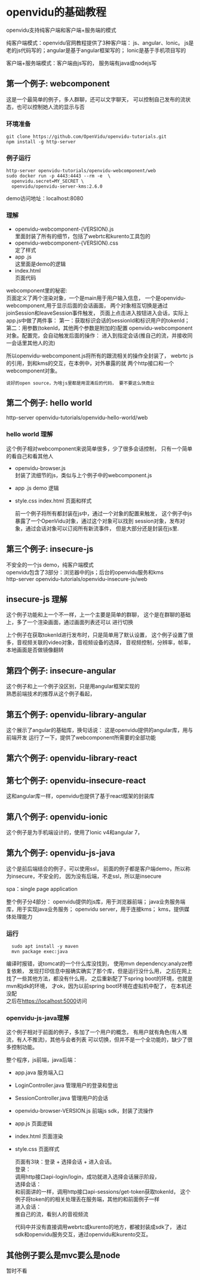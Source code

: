 # openvidu的基础教程

openvidu支持纯客户端和客户端+服务端的模式

纯客户端模式：openvidu官网教程提供了3种客户端：
js、angular、lonic。
js是老的js代码写的；angular是基于angular框架写的；
lonic是基于手机项目写的

客户端+服务端模式：客户端由js写的，
服务端有java或nodejs写

## 第一个例子: webcomponent

这是一个最简单的例子，多人群聊，还可以文字聊天，
可以控制自己发布的流状态，也可以控制她人流的显示与否

### 环境准备

```shell
git clone https://github.com/OpenVidu/openvidu-tutorials.git
npm install -g http-server
```

### 例子运行

```shell
http-server openvidu-tutorials/openvidu-webcomponent/web
sudo docker run -p 4443:4443 --rm -e  \
  openvidu.secret=MY_SECRET \
  openvidu/openvidu-server-kms:2.6.0
```

demo访问地址：localhost:8080

### 理解

* openvidu-webcomponent-{VERSION}.js  
  里面封装了所有的细节，包括了webrtc和kurento工具包的
* openvidu-webcomponent-{VERSION}.css  
  定了样式
* app .js  
  这里面是demo的逻辑
* index.html  
  页面代码

webcomponent里的秘密:  
    页面定义了两个渲染对象，一个是main用于用户输入信息，
一个是openvidu-webcomponent,用于显示后面的会话画面，
两个对象相互切换是通过joinSession和leaveSession事件触发，
页面上点击进入按钮进入会话，实际上app.js中做了两件事：
第一：获取标识会话的sessionId和标识用户的tokenId；
第二：用参数(tokenId，其他两个参数是附加的)配置
openvidu-webcomponent对象。配置完，会自动触发后面的操作：
进入到指定会话(推自己的流，并接收同一会话里其他人的流)

所以openvidu-webcomponent.js将所有的跟流相关的操作全封装了，
webrtc js的引用，到和kms的交互，在本例中，对外暴露的就
两个http接口和一个webcomponent对象。

`说好的open source，为啥js里都是用混淆后的代码，
要不要这么快商业`

## 第二个例子: hello world

http-server openvidu-tutorials/openvidu-hello-world/web

### hello world 理解

  这个例子相对webcomponent来说简单很多，少了很多会话控制，
只有一个简单的看自己和看其他人

* openvidu-browser.js  
  封装了流细节的js，类似与上个例子中的webcomponent.js
* app .js
  demo 逻辑
* style.css index.html
  页面和样式

    前一个例子将所有都封装在js中，通过一个对象的配置来触发，
这个例子中js暴露了一个OpenVidu对象，通过这个对象可以找到
session对象，发布对象，通过会话对象可以订阅所有新流事件，
但是大部分还是封装在js里.

## 第三个例子: insecure-js

  不安全的一个js demo，纯客户端模式  
  openvidu包含了3部分：浏览器中的js；后台的openvidu服务和kms  
  http-server openvidu-tutorials/openvidu-insecure-js/web

## insecure-js 理解

  这个例子功能和上一个不一样，上一个主要是简单的群聊，
这个是在群聊的基础上，多了一个渲染画面，通过画面列表还可以
进行切换

  上个例子在获取tokenId进行发布时，只是简单用了默认设置，
这个例子设置了很多，音视频关联的video对象，音视频设备的选择，
音视频控制，分辨率，帧率，本地画面是否做镜像翻转

## 第四个例子: insecure-angular

  这个例子和上一个例子没区别，只是用angular框架实现的  
熟悉前端技术的推荐从这个例子看起，

## 第五个例子: openvidu-library-angular

  这个展示了angular的基础库，换句话说：
  这是openvidu提供的angular库，用与前端开发
  运行了一下，提供了webcomponent所需要的全部功能

## 第六个例子: openvidu-library-react

## 第七个例子: openvidu-insecure-react

  这和angular库一样，openvidu也提供了基于react框架的封装库

## 第八个例子: openvidu-ionic

  这个例子是为手机端设计的，使用了lonic v4和angular 7，

## 第九个例子: openvidu-js-java

  这个是前后端结合的例子，可以使用ssl，
前面的例子都是客户端demo，所以称为insecure，不安全的，
因为没有后端，不走ssl，所以是insecure

spa：single page application

整个例子分4部分：
openvidu提供的js库，用于浏览器前端；
java业务服务端库，用于实现java业务服务；
openvidu server，用于连接kms；
kms，提供媒体处理能力

### 运行

```shell
  sudo apt install -y maven
  mvn package exec:java
```

  编译时报错，说tomcat的一个什么库没找到，
  使用mvn dependency:analyze修复依赖，
  发现打印信息中报确实确实了那个库，但是运行没什么用，
  之后在网上找了一些其他方法，都没有什么用，
  之后重新配了下spring boot的环境，也就是mvn和jdk的环境，
  才ok，因为以前spring boot环境在虚拟机中配了，
  在本机还没配  
  之后在<https://localhost:5000>访问

### openvidu-js-java理解

  这个例子相对于前面的例子，多加了一个用户的概念，
有用户就有角色(有人推流，有人不推流)，其他与会者列表
可以切换，但并不是一个全功能的，缺少了很多控制功能。

  整个程序，js前端，java后端：

* app.java 服务端入口
* LoginController.java 管理用户的登录和登出
* SessionController.java 管理用户的会话
* openvidu-browser-VERSION.js 前端js sdk，封装了流操作
* app.js 页面逻辑
* index.html 页面渲染
* style.css 页面样式

  页面有3块：登录 + 选择会话 + 进入会话。  
  登录：  
调用http接口api-login/login，成功就进入选择会话展示阶段，  
  选择会话：  
和前面讲的一样，调用http接口api-sessions/get-token获取tokenId，
这个例子将token的的相关处理丢在服务端，其他的和前面例子一样  
  进入会话：  
推自己的流，看别人的音视频流  

  代码中并没有直接调用webrtc或kurento的地方，都被封装成sdk了，
通过sdk和openvidu服务交互，通过openvidu和kurento交互。

## 其他例子要么是mvc要么是node

  暂时不看

